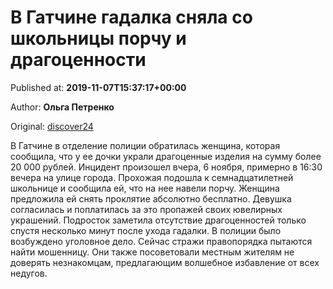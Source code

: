 
# В Гатчине гадалка сняла со школьницы порчу и драгоценности

Published at: **2019-11-07T15:37:17+00:00**

Author: **Ольга Петренко**

Original: [discover24](https://discover24.ru/2019/11/v-gatchine-gadalka-snyala-so-shkolnitsy-porchu-i-dragotsennosti/)

В Гатчине в отделение полиции обратилась женщина, которая сообщила, что у ее дочки украли драгоценные изделия на сумму более 20 000 рублей.
Инцидент произошел вчера, 6 ноября, примерно в 16:30 вечера на улице города. Прохожая подошла к семнадцатилетней школьнице и сообщила ей, что на нее навели порчу. Женщина предложила ей снять проклятие абсолютно бесплатно. Девушка согласилась и поплатилась за это пропажей своих ювелирных украшений.
Подросток заметила отсутствие драгоценностей только спустя несколько минут после ухода гадалки. В полиции было возбуждено уголовное дело. Сейчас стражи правопорядка пытаются найти мошенницу. Они также посоветовали местным жителям не доверять незнакомцам, предлагающим волшебное избавление от всех недугов.

